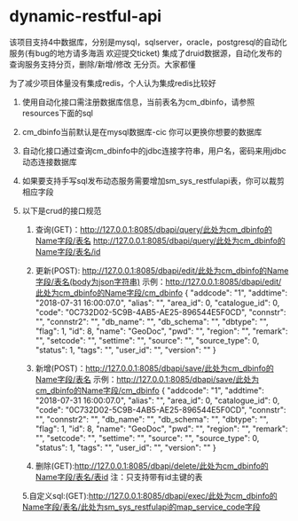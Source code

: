 # dynamic-restful-api
该项目支持4中数据库，分别是mysql，sqlserver，oracle，postgresql的自动化服务(有bug的地方请多海涵 欢迎提交ticket)
集成了druid数据源，自动化发布的查询服务支持分页，删除/新增/修改 无分页。大家都懂

为了减少项目体量没有集成redis，个人认为集成redis比较好


1. 使用自动化接口需注册数据库信息，当前表名为cm_dbinfo，请参照resources下面的sql
2. cm_dbinfo当前默认是在mysql数据库-cic  你可以更换你想要的数据库
3. 自动化接口通过查询cm_dbinfo中的jdbc连接字符串，用户名，密码来用jdbc动态连接数据库
4. 如果要支持手写sql发布动态服务需要增加sm_sys_restfulapi表，你可以裁剪相应字段
5. 以下是crud的接口规范
   1. 查询(GET)：http://127.0.0.1:8085/dbapi/query/此处为cm_dbinfo的Name字段/表名
           http://127.0.0.1:8085/dbapi/query/此处为cm_dbinfo的Name字段/表名/id
   
   2. 更新(POST): http://127.0.0.1:8085/dbapi/edit/此处为cm_dbinfo的Name字段/表名(body为json字符串)
      示例：http://127.0.0.1:8085/dbapi/edit/此处为cm_dbinfo的Name字段/cm_dbinfo
           {
               "addcode": "1",
               "addtime": "2018-07-31 16:00:07.0",
               "alias": "",
               "area_id": 0,
               "catalogue_id": 0,
               "code": "0C732D02-5C9B-4AB5-AE25-896544E5F0CD",
               "connstr": "",
               "connstr2": "",
               "db_name": "",
               "db_schema": "",
               "dbtype": "",
               "flag": 1,
               "id": 8,
               "name": "GeoDoc",
               "pwd": "",
               "region": "",
               "remark": "",
               "setcode": "",
               "settime": "",
               "source": "",
               "source_type": 0,
               "status": 1,
               "tags": "",
               "user_id": "",
               "version": ""
           } 
      
   3. 新增(POST)：http://127.0.0.1:8085/dbapi/save/此处为cm_dbinfo的Name字段/表名
      示例：http://127.0.0.1:8085/dbapi/save/此处为cm_dbinfo的Name字段/cm_dbinfo
           {
               "addcode": "1",
               "addtime": "2018-07-31 16:00:07.0",
               "alias": "",
               "area_id": 0,
               "catalogue_id": 0,
               "code": "0C732D02-5C9B-4AB5-AE25-896544E5F0CD",
               "connstr": "",
               "connstr2": "",
               "db_name": "",
               "db_schema": "",
               "dbtype": "",
               "flag": 1,
               "id": 8,
               "name": "GeoDoc",
               "pwd": "",
               "region": "",
               "remark": "",
               "setcode": "",
               "settime": "",
               "source": "",
               "source_type": 0,
               "status": 1,
               "tags": "",
               "user_id": "",
               "version": ""
           } 
           
   4. 删除(GET):http://127.0.0.1:8085/dbapi/delete/此处为cm_dbinfo的Name字段/表名/表id
      注：只支持带有id主键的表
      
   5.自定义sql:(GET):http://127.0.0.1:8085/dbapi/exec/此处为cm_dbinfo的Name字段/表名/此处为sm_sys_restfulapi的map_service_code字段
